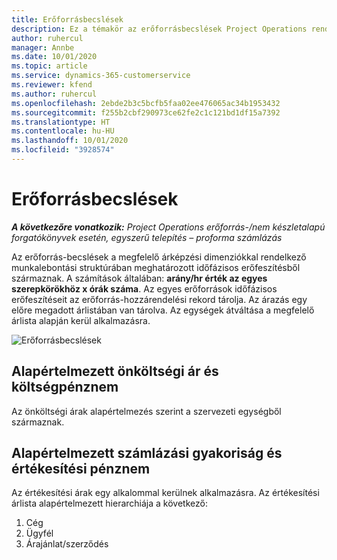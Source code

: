 ```yaml
---
title: Erőforrásbecslések
description: Ez a témakör az erőforrásbecslések Project Operations rendszerben történő számításának módjáról tartalmaz tájékoztatást.
author: ruhercul
manager: Annbe
ms.date: 10/01/2020
ms.topic: article
ms.service: dynamics-365-customerservice
ms.reviewer: kfend
ms.author: ruhercul
ms.openlocfilehash: 2ebde2b3c5bcfb5faa02ee476065ac34b1953432
ms.sourcegitcommit: f255b2cbf290973ce62fe2c1c121bd1df15a7392
ms.translationtype: HT
ms.contentlocale: hu-HU
ms.lasthandoff: 10/01/2020
ms.locfileid: "3928574"
---
```

# <a name="resource-estimates"></a>Erőforrásbecslések

_**A következőre vonatkozik:** Project Operations erőforrás-/nem készletalapú forgatókönyvek esetén, egyszerű telepítés – proforma számlázás_

Az erőforrás-becslések a megfelelő árképzési dimenziókkal rendelkező munkalebontási struktúrában meghatározott időfázisos erőfeszítésből származnak. A számítások általában: **arány/hr érték az egyes szerepkörökhöz x órák száma**. Az egyes erőforrások időfázisos erőfeszítéseit az erőforrás-hozzárendelési rekord tárolja. Az árazás egy előre megadott árlistában van tárolva. Az egységek átváltása a megfelelő árlista alapján kerül alkalmazásra.

![Erőforrásbecslések](./media/navigation12.png)

## <a name="default-cost-price-and-cost-currency"></a>Alapértelmezett önköltségi ár és költségpénznem

Az önköltségi árak alapértelmezés szerint a szervezeti egységből származnak.

## <a name="default-bill-rate-and-sales-currency"></a>Alapértelmezett számlázási gyakoriság és értékesítési pénznem

Az értékesítési árak egy alkalommal kerülnek alkalmazásra. Az értékesítési árlista alapértelmezett hierarchiája a következő:

1. Cég
2. Ügyfél
3. Árajánlat/szerződés
